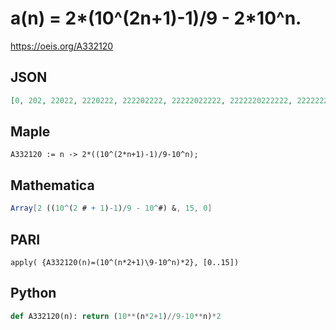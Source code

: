 # a\(n\) \= 2\*\(10^\(2n\+1\)\-1\)/9 \- 2\*10^n\.
https://oeis.org/A332120
## JSON
```JSON
[0, 202, 22022, 2220222, 222202222, 22222022222, 2222220222222, 222222202222222, 22222222022222222, 2222222220222222222, 222222222202222222222, 22222222222022222222222, 2222222222220222222222222, 222222222222202222222222222, 22222222222222022222222222222, 2222222222222220222222222222222]
```
## Maple
```Maple
A332120 := n -> 2*((10^(2*n+1)-1)/9-10^n);
```
## Mathematica
```Mathematica
Array[2 ((10^(2 # + 1)-1)/9 - 10^#) &, 15, 0]
```
## PARI
```PARI
apply( {A332120(n)=(10^(n*2+1)\9-10^n)*2}, [0..15])
```
## Python
```Python
def A332120(n): return (10**(n*2+1)//9-10**n)*2
```
